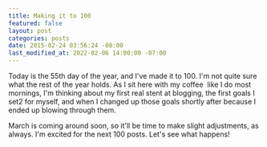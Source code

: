 ```yaml
---
title: Making it to 100
featured: false
layout: post
categories: posts
date: 2015-02-24 03:56:24 -08:00
last_modified_at: 2022-02-06 14:00:00 -07:00
---
```


Today is the 55th day of the year, and I've made it to 100. I'm not quite sure what the rest of the year holds. As I sit here with my coffee &nbsp;like I do most mornings, I'm thinking about my first real stent at blogging, the first goals I set2 for myself, and when I changed up those goals shortly after because I ended up blowing through them.

March is coming around soon, so it'll be time to make slight adjustments, as always. I'm excited for the next 100 posts. Let's see what happens!

